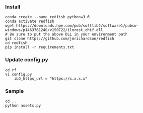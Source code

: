 ### Install

	conda create --name redfish python=3.6
	conda activate redfish
	wget https://downloads.hpe.com/pub/softlib2/software1/pubsw-windows/p1463761240/v150722/ilorest_chif.dll
	# Be sure to put the above DLL in your environment path
	git clone https://github.com/jmrichardson/redfish
	cd redfish
	pip install -r requirements.txt

### Update config.py
    
    cd rf
    vi config.py
        iLO_https_url = "https://x.x.x.x" 

### Sample

    cd ..
    python assets.py

